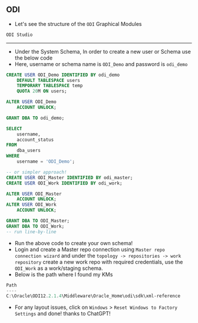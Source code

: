 ## ODI
* Let's see the structure of the `ODI` Graphical Modules
```txt
ODI Studio

```
---
- Under the System Schema, In order to create a new user or Schema use the below code
- Here, username or schema name is `ODI_Demo` and password is `odi_demo`
```sql
CREATE USER ODI_Demo IDENTIFIED BY odi_demo
    DEFAULT TABLESPACE users
    TEMPORARY TABLESPACE temp
    QUOTA 20M ON users;

ALTER USER ODI_Demo
    ACCOUNT UNLOCK;

GRANT DBA TO odi_demo;

SELECT
    username,
    account_status
FROM
    dba_users
WHERE
    username = 'ODI_Demo';

-- or simpler approach!
CREATE USER ODI_Master IDENTIFIED BY odi_master;
CREATE USER ODI_Work IDENTIFIED BY odi_work;

ALTER USER ODI_Master
    ACCOUNT UNLOCK;
ALTER USER ODI_Work
    ACCOUNT UNLOCK;

GRANT DBA TO ODI_Master;
GRANT DBA TO ODI_Work;
-- run line-by-line
```
- Run the above code to create your own schema!
- Login and create a Master repo connection using `Master repo connection wizard` and under the `topology -> repositories -> work repository` create a new work repo with required credentials, use the `ODI_Work` as a work/staging schema.
- Below is the path where I found my KMs
```powershell
Path
----
C:\Oracle\ODI12.2.1.4\Middleware\Oracle_Home\odi\sdk\xml-reference
```
- For any layout issues, click on `Windows` > `Reset Windows to Factory Settings` and done! thanks to ChatGPT!

